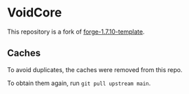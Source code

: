 # VoidCore

This repository is a fork of [forge-1.7.10-template](https://github.com/voidentente/forge-1.7.10-offline-template).

## Caches

To avoid duplicates, the caches were removed from this repo.

To obtain them again, run `git pull upstream main`.